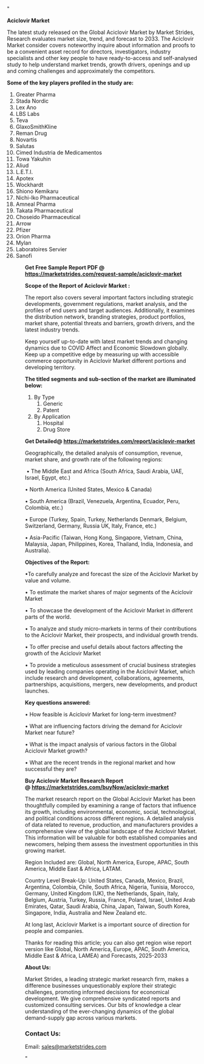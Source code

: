 "<p><strong>Aciclovir Market</strong></p>
<p>The latest study released on the Global Aciclovir Market by Market Strides, Research evaluates market size, trend, and forecast to 2033. The Aciclovir Market consider covers noteworthy inquire about information and proofs to be a convenient asset record for directors, investigators, industry specialists and other key people to have ready-to-access and self-analysed study to help understand market trends, growth drivers, openings and up and coming challenges and approximately the competitors.</p>
<p><strong> Some of the key players profiled in the study are: </strong></p>
<p><ol><li>
Greater Pharma</li><li>Stada Nordic</li><li>Lex Ano</li><li>LBS Labs</li><li>Teva</li><li>GlaxoSmithKline</li><li>Reman Drug</li><li>Novartis</li><li>Salutas</li><li>Cimed Industria de Medicamentos</li><li>Towa Yakuhin</li><li>Aliud</li><li>L.E.T.I.</li><li>Apotex</li><li>Wockhardt</li><li>Shiono Kemikaru</li><li>Nichi-Iko Pharmaceutical</li><li>Amneal Pharma</li><li>Takata Pharmaceutical</li><li>Choseido Pharmaceutical</li><li>Arrow</li><li>Pfizer</li><li>Orion Pharma</li><li>Mylan</li><li>Laboratoires Servier</li><li>Sanofi


</li><ol></p>
<p><strong>Get Free Sample Report PDF @ <a href=https://marketstrides.com/request-sample/aciclovir-market>https://marketstrides.com/request-sample/aciclovir-market</a></strong></p>
<p><strong> Scope of the Report of Aciclovir Market : </strong></p>
<p>The report also covers several important factors including strategic developments, government regulations, market analysis, and the profiles of end users and target audiences. Additionally, it examines the distribution network, branding strategies, product portfolios, market share, potential threats and barriers, growth drivers, and the latest industry trends.</p>
<p>Keep yourself up-to-date with latest market trends and changing dynamics due to COVID Affect and Economic Slowdown globally. Keep up a competitive edge by measuring up with accessible commerce opportunity in Aciclovir Market different portions and developing territory.</p>
<p><strong> The titled segments and sub-section of the market are illuminated below: </strong></p>
<p><ol><li>By Type<ol><li>Generic</li><li>Patent</li></ol></li><li>By Application<ol><li>Hospital</li><li>Drug Store</li></ol></li></ol></p>
<p><strong>Get Detailed@ <a href=https://marketstrides.com/report/aciclovir-market>https://marketstrides.com/report/aciclovir-market</a></strong></p>
<p>Geographically, the detailed analysis of consumption, revenue, market share, and growth rate of the following regions:</p>
<p>&nbsp;&bull; The Middle East and Africa (South Africa, Saudi Arabia, UAE, Israel, Egypt, etc.)</p>
<p>&bull; North America (United States, Mexico &amp; Canada)</p>
<p>&bull; South America (Brazil, Venezuela, Argentina, Ecuador, Peru, Colombia, etc.)</p>
<p>&bull; Europe (Turkey, Spain, Turkey, Netherlands Denmark, Belgium, Switzerland, Germany, Russia UK, Italy, France, etc.)</p>
<p>&bull; Asia-Pacific (Taiwan, Hong Kong, Singapore, Vietnam, China, Malaysia, Japan, Philippines, Korea, Thailand, India, Indonesia, and Australia).</p>
<p><strong>Objectives of the Report: </strong></p>
<p>&bull;To carefully analyze and forecast the size of the Aciclovir Market by value and volume.</p>
<p>&bull; To estimate the market shares of major segments of the Aciclovir Market</p>
<p>&bull; To showcase the development of the Aciclovir Market in different parts of the world.</p>
<p>&bull; To analyze and study micro-markets in terms of their contributions to the Aciclovir Market, their prospects, and individual growth trends.</p>
<p>&bull; To offer precise and useful details about factors affecting the growth of the Aciclovir Market</p>
<p>&bull; To provide a meticulous assessment of crucial business strategies used by leading companies operating in the Aciclovir Market, which include research and development, collaborations, agreements, partnerships, acquisitions, mergers, new developments, and product launches.</p>
<p><strong>Key questions answered: </strong></p>
<p>&bull; How feasible is Aciclovir Market for long-term investment?</p>
<p>&bull; What are influencing factors driving the demand for Aciclovir Market near future?</p>
<p>&bull; What is the impact analysis of various factors in the Global Aciclovir Market growth?</p>
<p>&bull; What are the recent trends in the regional market and how successful they are?</p>
<p><strong>Buy Aciclovir Market Research Report @&nbsp;<a href=https://marketstrides.com/buyNow/aciclovir-market>https://marketstrides.com/buyNow/aciclovir-market</a></strong></p>
<p>The market research report on the Global Aciclovir Market has been thoughtfully compiled by examining a range of factors that influence its growth, including environmental, economic, social, technological, and political conditions across different regions. A detailed analysis of data related to revenue, production, and manufacturers provides a comprehensive view of the global landscape of the Aciclovir Market. This information will be valuable for both established companies and newcomers, helping them assess the investment opportunities in this growing market.</p>
<p>Region Included are: Global, North America, Europe, APAC, South America, Middle East &amp; Africa, LATAM.</p>
<p>Country Level Break-Up: United States, Canada, Mexico, Brazil, Argentina, Colombia, Chile, South Africa, Nigeria, Tunisia, Morocco, Germany, United Kingdom (UK), the Netherlands, Spain, Italy, Belgium, Austria, Turkey, Russia, France, Poland, Israel, United Arab Emirates, Qatar, Saudi Arabia, China, Japan, Taiwan, South Korea, Singapore, India, Australia and New Zealand etc.</p>
<p>At long last, Aciclovir Market is a important source of direction for people and companies.</p>
<p>Thanks for reading this article; you can also get region wise report version like Global, North America, Europe, APAC, South America, Middle East &amp; Africa, LAMEA) and Forecasts, 2025-2033</p>
<p><strong>About Us: </strong></p>
<p>Market Strides, a leading strategic market research firm, makes a difference businesses unquestionably explore their strategic challenges, promoting informed decisions for economical development. We give comprehensive syndicated reports and customized consulting services. Our bits of knowledge a clear understanding of the ever-changing dynamics of the global demand-supply gap across various markets.</p>
<h3>Contact Us:</h3>
<p>Email: <a href=mailto:sales@marketstrides.com>sales@marketstrides.com</a></p>"
